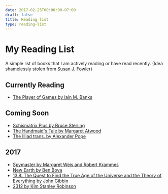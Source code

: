 ```yaml
---
date: 2017-02-25T00:00:00-07:00
draft: false
title: Reading list
type: reading-list
---
```


# My Reading List
A simple list of books that I am actively reading or have read recently.
(Idea shamelessly stolen from [Susan J. Fowler](https://www.susanjfowler.com/reading-list/))

## Currently Reading
- [The Player of Games by Iain M. Banks](https://www.amazon.com/dp/B002WM3HC2/ref=r_soa_w_d)

## Coming Soon
- [Schismatrix Plus by Bruce Sterling](https://www.amazon.com/gp/product/B00PDDKVW6/)
- [The Handmaid's Tale by Margaret Atwood](https://www.amazon.com/dp/B003JFJHTS/)
- [The Illiad trans. by Alexander Pope](https://www.amazon.com/gp/product/B0082TAAMO/)

## 2017
- [Spymaster by Margaret Weis and Robert
    Krammes](https://www.amazon.com/gp/product/B01L7B9VG4/)
- [New Earth by Ben
    Bova](https://www.amazon.com/New-Earth-Grand-Tour-Book-ebook/dp/B00BCFXPZ4/)
- [13.8: The Quest to Find the True Age of the Universe and the Theory of
    Everything by John Gibbin](https://www.amazon.com/gp/product/B01CESQNQK/)
- [2312 by Kim Stanley Robinson](https://www.amazon.com/2312-Kim-Stanley-Robinson-ebook/dp/B004RD8544/)

